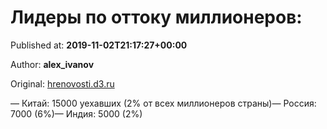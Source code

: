 
# Лидеры по оттоку миллионеров:

Published at: **2019-11-02T21:17:27+00:00**

Author: **alex_ivanov**

Original: [hrenovosti.d3.ru](https://hrenovosti.d3.ru/lidery-po-ottoku-millionerov-1871022/)

— Китай: 15000 уехавших (2% от всех миллионеров страны)— Россия: 7000 (6%)— Индия: 5000 (2%)
